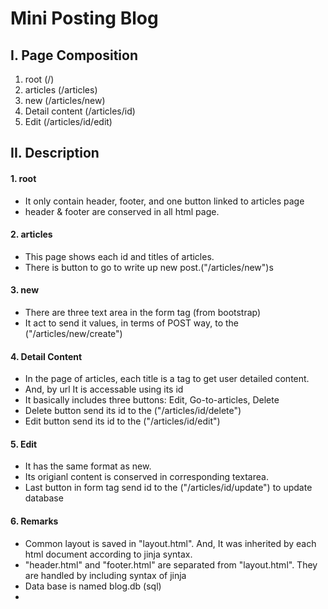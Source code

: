 # Mini Posting Blog

## I. Page Composition
1. root (/)
2. articles (/articles)
3. new (/articles/new) 
4. Detail content (/articles/id)
5. Edit (/articles/id/edit)


## II. Description

#### 1. root
* It only contain header, footer, and one button linked to articles page
* header & footer are conserved in all html page.

#### 2. articles
* This page shows each id and titles of articles.
* There is button to go to write up new post.("/articles/new")s

#### 3. new
* There are three text area in the form tag (from bootstrap)
* It act to send it values, in terms of POST way, to the ("/articles/new/create")

#### 4. Detail Content
* In the page of articles, each title is a tag to get user detailed content.
* And, by url It is accessable using its id
* It basically includes three buttons: Edit, Go-to-articles, Delete
* Delete button send its id to the ("/articles/id/delete")
* Edit button send its id to the ("/articles/id/edit")

#### 5. Edit
* It has the same format as new.
* Its origianl content is conserved in corresponding textarea.
* Last button in form tag send id to the ("/articles/id/update") to update database


#### 6. Remarks
* Common layout is saved in "layout.html". And, It was inherited by each html document according to jinja syntax.
* "header.html" and "footer.html" are separated from "layout.html". They are handled by including syntax of jinja
* Data base is named blog.db (sql)
* 